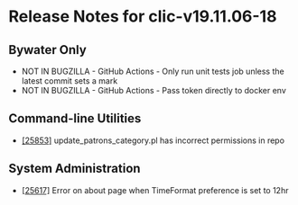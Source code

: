 
# Release Notes for clic-v19.11.06-18

## Bywater Only

- NOT IN BUGZILLA - GitHub Actions - Only run unit tests job unless the latest commit sets a mark
- NOT IN BUGZILLA - GitHub Actions - Pass token directly to docker env

## Command-line Utilities

- [[25853]](http://bugs.koha-community.org/bugzilla3/show_bug.cgi?id=25853) update_patrons_category.pl has incorrect permissions in repo

## System Administration

- [[25617]](http://bugs.koha-community.org/bugzilla3/show_bug.cgi?id=25617) Error on about page when TimeFormat preference is set to 12hr


